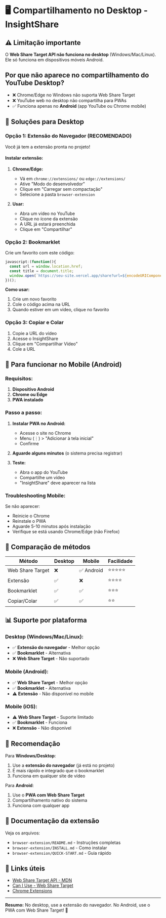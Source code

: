 # 🖥️ Compartilhamento no Desktop - InsightShare

## ⚠️ Limitação importante

O **Web Share Target API não funciona no desktop** (Windows/Mac/Linux). Ele só funciona em dispositivos móveis Android.

## Por que não aparece no compartilhamento do YouTube Desktop?

- ❌ Chrome/Edge no Windows não suporta Web Share Target
- ❌ YouTube web no desktop não compartilha para PWAs
- ✅ Funciona apenas no **Android** (app YouTube ou Chrome mobile)

## 🎯 Soluções para Desktop

### Opção 1: Extensão do Navegador (RECOMENDADO)

Você já tem a extensão pronta no projeto!

#### Instalar extensão:

1. **Chrome/Edge:**
   - Vá em `chrome://extensions/` ou `edge://extensions/`
   - Ative "Modo do desenvolvedor"
   - Clique em "Carregar sem compactação"
   - Selecione a pasta `browser-extension`

2. **Usar:**
   - Abra um vídeo no YouTube
   - Clique no ícone da extensão
   - A URL já estará preenchida
   - Clique em "Compartilhar"

### Opção 2: Bookmarklet

Crie um favorito com este código:

```javascript
javascript:(function(){
  const url = window.location.href;
  const title = document.title;
  window.open(`https://seu-site.vercel.app/share?url=${encodeURIComponent(url)}&title=${encodeURIComponent(title)}`, '_blank');
})();
```

**Como usar:**
1. Crie um novo favorito
2. Cole o código acima na URL
3. Quando estiver em um vídeo, clique no favorito

### Opção 3: Copiar e Colar

1. Copie a URL do vídeo
2. Acesse o InsightShare
3. Clique em "Compartilhar Vídeo"
4. Cole a URL

## 📱 Para funcionar no Mobile (Android)

### Requisitos:

1. **Dispositivo Android**
2. **Chrome ou Edge**
3. **PWA instalado**

### Passo a passo:

1. **Instalar PWA no Android:**
   - Acesse o site no Chrome
   - Menu (⋮) > "Adicionar à tela inicial"
   - Confirme

2. **Aguarde alguns minutos** (o sistema precisa registrar)

3. **Teste:**
   - Abra o app do YouTube
   - Compartilhe um vídeo
   - "InsightShare" deve aparecer na lista

### Troubleshooting Mobile:

Se não aparecer:
- Reinicie o Chrome
- Reinstale o PWA
- Aguarde 5-10 minutos após instalação
- Verifique se está usando Chrome/Edge (não Firefox)

## 🔄 Comparação de métodos

| Método | Desktop | Mobile | Facilidade |
|--------|---------|--------|------------|
| Web Share Target | ❌ | ✅ Android | ⭐⭐⭐⭐⭐ |
| Extensão | ✅ | ❌ | ⭐⭐⭐⭐ |
| Bookmarklet | ✅ | ✅ | ⭐⭐⭐ |
| Copiar/Colar | ✅ | ✅ | ⭐⭐ |

## 📊 Suporte por plataforma

### Desktop (Windows/Mac/Linux):
- ✅ **Extensão do navegador** - Melhor opção
- ✅ **Bookmarklet** - Alternativa
- ❌ **Web Share Target** - Não suportado

### Mobile (Android):
- ✅ **Web Share Target** - Melhor opção
- ✅ **Bookmarklet** - Alternativa
- ⚠️ **Extensão** - Não disponível no mobile

### Mobile (iOS):
- ⚠️ **Web Share Target** - Suporte limitado
- ✅ **Bookmarklet** - Funciona
- ❌ **Extensão** - Não disponível

## 🎯 Recomendação

Para **Windows/Desktop**:
1. Use a **extensão do navegador** (já está no projeto)
2. É mais rápido e integrado que o bookmarklet
3. Funciona em qualquer site de vídeo

Para **Android**:
1. Use o **PWA com Web Share Target**
2. Compartilhamento nativo do sistema
3. Funciona com qualquer app

## 📝 Documentação da extensão

Veja os arquivos:
- `browser-extension/README.md` - Instruções completas
- `browser-extension/INSTALL.md` - Como instalar
- `browser-extension/QUICK-START.md` - Guia rápido

## 🔗 Links úteis

- [Web Share Target API - MDN](https://developer.mozilla.org/en-US/docs/Web/Manifest/share_target)
- [Can I Use - Web Share Target](https://caniuse.com/web-share-target)
- [Chrome Extensions](https://developer.chrome.com/docs/extensions/)

---

**Resumo:** No desktop, use a extensão do navegador. No Android, use o PWA com Web Share Target! 🚀
